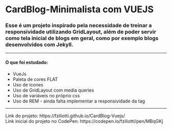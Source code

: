 # CardBlog-Minimalista com VUEJS
### Esse é um projeto inspirado pela necessidade de treinar a responsividade utilizando GridLayout, além de poder servir como tela inicial de blogs em geral, como por exemplo blogs desenvolvidos com Jekyll.
<hr>
<h4>O que foi estudado: </h4>

- VueJs
- Paleta de cores FLAT
- Uso de ícones
- Uso de GridLayout com media queries
- Uso de variáveis no próprio css
- Uso de REM - ainda falta implementar a responsividade da tag <html>
<hr>
Link do projeto: https://fziliotti.github.io/CardBlog-Vuejs/ <br>
Link inicial do projeto no CodePen: https://codepen.io/fziliotti/pen/MBqGKj

